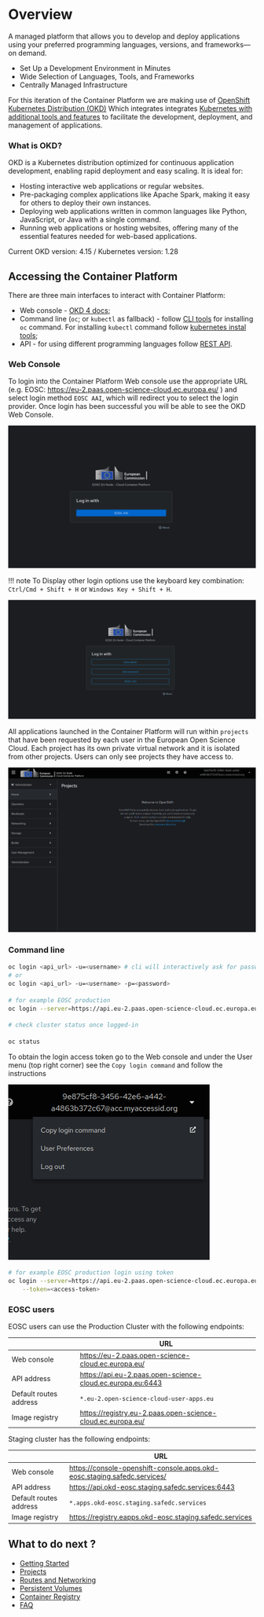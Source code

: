 # Overview

A managed platform that allows you to develop and deploy applications using your preferred programming languages, versions, and frameworks—on demand.

- Set Up a Development Environment in Minutes
- Wide Selection of Languages, Tools, and Frameworks
- Centrally Managed Infrastructure

For this iteration of the Container Platform we are making use of [OpenShift Kubernetes Distribution (OKD)](https://okd.io/) Which integrates integrates [Kubernetes with additional tools and features](getting-started.md#core-concepts) to facilitate the development, deployment, and management of applications.

### What is OKD?

OKD is a Kubernetes distribution optimized for continuous application development, enabling rapid deployment and easy scaling. It is ideal for:

- Hosting interactive web applications or regular websites.
- Pre-packaging complex applications like Apache Spark, making it easy for others to deploy their own instances.
- Deploying web applications written in common languages like Python, JavaScript, or Java with a single command.
- Running web applications or hosting websites, offering many of the essential features needed for web-based applications.

Current OKD version: 4.15 / Kubernetes version: 1.28

## Accessing the Container Platform

There are three main interfaces to interact with Container Platform:

- Web console - [OKD 4 docs](https://docs.okd.io/4.15/web_console/web-console-overview.html);
- Command line (`oc`; or `kubectl` as fallback) - follow [CLI tools](https://github.com/okd-project/okd/releases/tag/4.15.0-0.okd-2024-03-10-010116) for installing `oc` command. For installing `kubectl` command follow [kubernetes instal tools](https://kubernetes.io/docs/tasks/tools/);
- API - for using different programming languages follow [REST API](https://docs.okd.io/4.15/rest_api/index.html).

### Web Console

To login into the Container Platform Web console use the appropriate URL (e.g. EOSC: https://eu-2.paas.open-science-cloud.ec.europa.eu/ ) and select login method `EOSC AAI`, which will redirect you to select the login provider. Once login has been successful you will be able to see the OKD Web Console.

![Container Platform Login](../images/cp-login.png)

!!! note
    To Display other login options use the keyboard key combination: `Ctrl/Cmd + Shift + H` or `Windows Key + Shift + H`.

![Container Platform Login](../images/cp-login-2.png)

All applications launched in the Container Platform will run within `projects` that have been requested by each user in the European Open Science Cloud. Each project has its own private virtual network and it is isolated from other projects. Users can only see projects they have access to.

![Container Platform Web Console](../images/cp-web-console.png)

### Command line

```bash
oc login <api_url> -u=<username> # cli will interactively ask for password
# or
oc login <api_url> -u=<username> -p=<password>
 
# for example EOSC production
oc login --server=https://api.eu-2.paas.open-science-cloud.ec.europa.eu:6443

# check cluster status once logged-in

oc status
```

To obtain the login access token go to the Web console and under the User menu (top right corner) see the `Copy login command` and follow the instructions

![Container Platform Web Console token](../images/cp-login-command.png)

```bash
# for example EOSC production login using token 
oc login --server=https://api.eu-2.paas.open-science-cloud.ec.europa.eu:6443 \
    --token=<access-token>
```

### EOSC users

EOSC users can use the Production Cluster with the following endpoints:

|                        | URL                                                        |
|------------------------|------------------------------------------------------------|
| Web console            | https://eu-2.paas.open-science-cloud.ec.europa.eu/         |
| API address            | https://api.eu-2.paas.open-science-cloud.ec.europa.eu:6443 |
| Default routes address | `*.eu-2.open-science-cloud-user-apps.eu`                   |
| Image registry         | https://registry.eu-2.paas.open-science-cloud.ec.europa.eu/   |

Staging cluster has the following endpoints:

|                        | URL                                                        |
|------------------------|------------------------------------------------------------|
| Web console            | https://console-openshift-console.apps.okd-eosc.staging.safedc.services/         |
| API address            | https://api.okd-eosc.staging.safedc.services:6443 |
| Default routes address | `*.apps.okd-eosc.staging.safedc.services`                   |
| Image registry         | https://registry.eapps.okd-eosc.staging.safedc.services   |


## What to do next ?

- [Getting Started](getting-started.md)
- [Projects](projects.md)
- [Routes and Networking](networking.md)
- [Persistent Volumes](persistent-volume.md)
- [Container Registry](registry.md)
- [FAQ](faq.md)